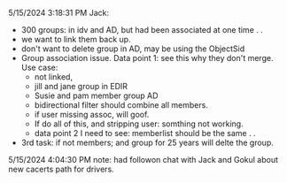 5/15/2024 3:18:31 PM
Jack:
 - 300 groups: in idv and AD, but had been associated at one time . .
 - we want to link them back up.
 - don't want to delete group in AD, may be using the ObjectSid
 - Group association issue.
  Data point 1: see this why they don't merge.
   Use case:
   - not linked,
   - jill and jane group in EDIR
   - Susie and pam member group AD
   - bidirectional filter should combine all members.
   - if user missing assoc, will goof.
   - If do all of this, and stripping user: somthing not working.
   - data point 2 I need to see: memberlist should be the same . .
 - 3rd task: if not members; and group for 25 years will delte the group.


5/15/2024 4:04:30 PM
note: had followon chat with Jack and Gokul about new cacerts path for drivers.